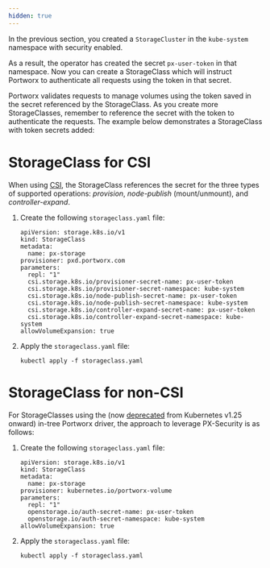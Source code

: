 ```yaml
---
hidden: true
---
```


In the previous section, you created a `StorageCluster` in the `kube-system` namespace with security enabled.

As a result, the operator has created the secret `px-user-token` in that namespace. Now you can create a StorageClass which will instruct Portworx to authenticate all requests using the token in that secret.

Portworx validates requests to manage volumes using the token saved in the secret referenced by the StorageClass. As you create more 
StorageClasses, remember to reference the secret with the token to authenticate the requests. 
The example below demonstrates a StorageClass with token secrets added:

# StorageClass for CSI

When using [CSI](/operations/operate-kubernetes/storage-operations/csi/), the StorageClass references the secret for the three types
of supported operations: _provision_, _node-publish_ (mount/unmount), and
_controller-expand_.

1. Create the following `storageclass.yaml` file:

    ```
    apiVersion: storage.k8s.io/v1
    kind: StorageClass
    metadata:
      name: px-storage
    provisioner: pxd.portworx.com
    parameters:
      repl: "1"
      csi.storage.k8s.io/provisioner-secret-name: px-user-token
      csi.storage.k8s.io/provisioner-secret-namespace: kube-system
      csi.storage.k8s.io/node-publish-secret-name: px-user-token
      csi.storage.k8s.io/node-publish-secret-namespace: kube-system
      csi.storage.k8s.io/controller-expand-secret-name: px-user-token
      csi.storage.k8s.io/controller-expand-secret-namespace: kube-system
    allowVolumeExpansion: true
    ```

2. Apply the `storageclass.yaml` file:

    ```
    kubectl apply -f storageclass.yaml
    ```

# StorageClass for non-CSI

For StorageClasses using the (now [deprecated](https://kubernetes.io/blog/2022/09/26/storage-in-tree-to-csi-migration-status-update-1.25/#:~:text=Portworx,1.29%20(Target)) from Kubernetes v1.25 onward) in-tree Portworx driver, the approach to leverage PX-Security is as follows:

1. Create the following `storageclass.yaml` file:

    ```
    apiVersion: storage.k8s.io/v1
    kind: StorageClass
    metadata:
      name: px-storage
    provisioner: kubernetes.io/portworx-volume
    parameters:
      repl: "1"
      openstorage.io/auth-secret-name: px-user-token
      openstorage.io/auth-secret-namespace: kube-system
    allowVolumeExpansion: true
    ```

2. Apply the `storageclass.yaml` file:

    ```
    kubectl apply -f storageclass.yaml
    ```
